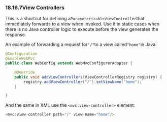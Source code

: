 ### 18.16.7View Controllers

This is a shortcut for defining a`ParameterizableViewController`that immediately forwards to a view when invoked. Use it in static cases when there is no Java controller logic to execute before the view generates the response.

An example of forwarding a request for`"/"`to a view called`"home"`in Java:

```java
@Configuration
@EnableWebMvc
public class WebConfig extends WebMvcConfigurerAdapter {

	@Override
	public void addViewControllers(ViewControllerRegistry registry) {
		registry.addViewController("/").setViewName("home");
	}

}
```

And the same in XML use the `<mvc:view-controller>` element:

```java
<mvc:view-controller path="/" view-name="home"/>
```



